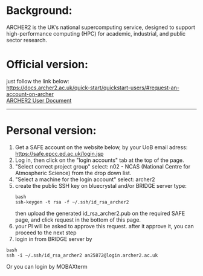 # **Background:**  
ARCHER2 is the UK’s national supercomputing service, designed to support high-performance computing (HPC) for academic, industrial, and public sector research.

# **Official version:**  
  just follow the link below:  
  https://docs.archer2.ac.uk/quick-start/quickstart-users/#request-an-account-on-archer    
  [ARCHER2 User Document](https://docs.archer2.ac.uk/)

***

# **Personal version:**
  1. Get a SAFE account on the website below, by your UoB email adress:
      https://safe.epcc.ed.ac.uk/login.jsp
  2. Log in, then click on the "login accounts" tab at the top of the page.
  3. "Select correct project group" select: n02 - NCAS (National Centre for Atmospheric Science) from the drop down list.
  4. "Select a machine for the login account" select: archer2
  5. create the public SSH key on bluecrystal and/or BRIDGE server type:
        ```
        bash
        ssh-keygen -t rsa -f ~/.ssh/id_rsa_archer2
        ```
     then upload the generated id_rsa_archer2.pub on the required SAFE page, and click request in the bottom of this page.
  7. your PI will be asked to approve this request. after it approve it, you can proceed to the next step
  8. login in from BRIDGE server by
  ```
  bash
  ssh -i ~/.ssh/id_rsa_archer2 an25872@login.archer2.ac.uk
  ```
  Or you can login by MOBAXterm
